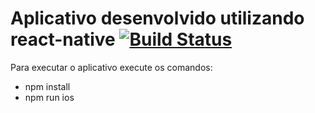 # Aplicativo desenvolvido utilizando react-native [![Build Status](https://travis-ci.org/emirdeliz/react-native-app-bico.svg?branch=master)](https://travis-ci.org/emirdeliz/react-native-app-bico)

Para executar o aplicativo execute os comandos:

* npm install
* npm run ios
